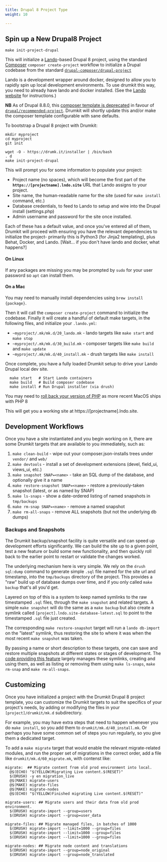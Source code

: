 ```yaml
---
title: Drupal 8 Project Type
weight: 10

---
```


## Spin up a New Drupal8 Project

`make init-project-drupal`

This will initialize a [Lando](https://lando.dev)-based Drupal 8 project, using
the standard [Composer](https://getcomposer.org) `composer create-project`
workflow to initialize a Drupal codebase from the standard
[`drupal-composer/drupal-project`](https://github.com/drupal-composer/drupal-project)

Lando is a development wrapper around docker, designed to allow you to rapidly spin up local development environments. To use drumkit this way, you need to already have lando and docker installed. (See the [Lando website](https://lando.dev) for instructions.)

**NB** As of Drupal 8.8.0, this [composer template is
deprecated](https://www.drupal.org/docs/develop/using-composer/using-composer-to-install-drupal-and-manage-dependencies) in favour of
[`drupal/recommended-project`](https://github.com/drupal/recommended-project).
Drumkit will shortly update this and/or make the composer template configurable
with sane defaults.

To bootstrap a Drupal 8 project with Drumkit:

```
mkdir myproject
cd myproject
git init

wget -O - https://drumk.it/installer | /bin/bash
. d
make init-project-drupal
```

This will prompt you for some information to populate your project:

* Project name (no spaces), which will become the first part of the **`https://[projectname].lndo.site`** URL that Lando assigns to your project.
* Site name, the human-readable name for the site (used for `make install` command, etc.)
* Database credentials, to feed to Lando to setup and wire into the Drupal install (settings.php)
* Admin username and password for the site once installed.

Each of these has a default value, and once you've entered all of them, Drumkit
will proceed with ensuring you have the relevant dependencies to initialize the
project- primarily this is Python3 (for Jinja2 templating), plus Behat, Docker,
and Lando. [Wait... if you don't have lando and docker, what happens?]

#### On Linux
If any packages are missing you may be prompted by `sudo` for your
user password so `apt` can install them. 

#### On a Mac
You may need to manually install dependencies using `brew install {package}`.

Then it will call the `composer
create-project` command to initialize the codebase. Finally it will create a
handful of default make targets, in the following files, and initialize your
`.lando.yml`:

* `~myproject/.mk/mk.d/20_lando.mk` - lando targets like `make start` and `make stop`
* `~myproject/.mk/mk.d/30_build.mk` - composer targets like `make build` and `make update`
* `~myproject/.mk/mk.d/40_install.mk` - drush targets like `make install`

Once complete, you have a fully loaded Drumkit setup to drive your Lando Drupal
local dev site.

```
  make start   # Start Lando containers
  make build   # Build composer codebase
  make install # Run Drupal installer (via drush)
```

You may need to [roll back your version of PHP](https://stackoverflow.com/questions/34909101/how-can-i-easily-switch-between-php-versions-on-mac-osx) as more recent MacOS ships with PHP 8

This will get you a working site at https://[projectname].lndo.site.

## Development Workflows

Once you have a site instantiated and you begin working on it, there are some
Drumkit targets that are available to you immediately, such as:

1. `make clean-build` - wipe out your composer.json-installs trees under `vendor/` and `web/`
1. `make devtools` - install a set of development extensions (devel, field_ui, views_ui, etc.)
1. `make snapshot SNAP=<name>` - take an SQL dump of the database, and optionally give it a name
1. `make restore-snapshot SNAP=<name>` - restore a previously-taken snapshot (latest, or as named by SNAP)
1. `make ls-snaps` - show a date-ordered listing of named snapshots in `tmp/backups`
1. `make rm-snap SNAP=<name>` - remove a named snapshot
1. `make rm-all-snaps` - remove ALL snapshots (but not the underlying db dumps)

### Backups and Snapshots

The Drumkit backup/snapshot facility is quite versatile and can speed up
development efforts significantly. We can build the site up to a given point,
test a new feature or build some new functionality, and then quickly roll back
to the earlier point to restart or validate the changes worked.

The underlying mechanism here is very simple. We rely on the `drush sql:dump`
command to generate simple `.sql` file named for the site url and timestamp,
into the `tmp/backups` directory of the project. This provides a "raw" build up
of database dumps over time, and if you only called `make backup` that's all
you'd get.

Layered on top of this is a system to keep named symlinks to the raw
timestamped `.sql` files, through the `make snapshot` and related targets. A
simple `make snapshot` will do the same as a `make backup` but also create a
symlink called `[project].lndo.site-database-latest.sql` to point to the
timestamped `.sql` file just created.

The corresponding `make restore-snapshot` target will run a `lando db-import`
on the "latest" symlink, thus restoring the site to where it was when the most
recent `make snapshot` was taken.

By passing a name or short description to these targets, one can save and
restore multiple snapshots at different states or stages of development. The
[code providing this
feature](https://gitlab.com/consensus.enterprises/drumkit/-/blob/master/files/drupal-project/50_backup.mk)
largely manages these symlinks, creating and using them, as well as listing or
removing them using `make ls-snaps`, `make rm-snap` and `make rm-all-snaps`.

## Customizing

Once you have initialized a project with the Drumkit Drupal 8 project template,
you can customize the Drumkit targets to suit the specifics of your project's
needs, by adding or modifying the files in your `[project]/drumkit/mk.d`
subdirectory.

For example, you may have extra steps that need to happen whenever you do `make
install`, so you add them to `drumkit/mk.d/40_install.mk`. Or perhaps you have
some common set of steps you run regularly, so you give them a dedicated target.

To add a `make migrate` target that would enable the relevant migrate-related
modules, and run the proper set of migrations in the correct order, add a file
like `drumkit/mk.d/60_migrate.mk`, with contenst like:

```
migrate:  ## Migrate content from old prod environment into local.
  @$(ECHO) "$(YELLOW)Migrating Live content.$(RESET)"
  $(DRUSH) -y en migration_live
  @$(MAKE) migrate-users
  @$(MAKE) migrate-files
  @$(MAKE) migrate-nodes
  @$(ECHO) "$(YELLOW)Finished migrating Live content.$(RESET)"

migrate-users: ## Migrate users and their data from old prod environment.
  $(DRUSH) migrate-import --group=users
  $(DRUSH) migrate-import --group=user_data

migrate-files: ## Migrate managed files, in batches of 1000
  $(DRUSH) migrate-import --limit=1000 --group=files
  $(DRUSH) migrate-import --limit=1000 --group=files
  $(DRUSH) migrate-import --limit=1000 --group=files

migrate-nodes: ## Migrate node content and translations
  $(DRUSH) migrate-import --group=node_original
  $(DRUSH) migrate-import --group=node_translated
```
